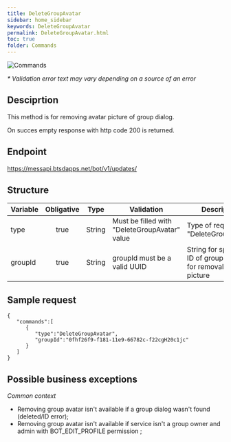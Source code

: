 ```yaml
---
title: DeleteGroupAvatar
sidebar: home_sidebar
keywords: DeleteGroupAvatar
permalink: DeleteGroupAvatar.html
toc: true
folder: Commands
---
```


![Commands](images/DeleteGroupAvatar.png "DeleteGroupAvatar")
<p>
<i>* Validation error text may vary depending on a source of an error</i>
</p>

## Desciprtion

<p> This method is for removing avatar picture of group dialog.
</p>
<p> On succes empty response with http code 200 is returned.
</p>

## Endpoint

https://messapi.btsdapps.net/bot/v1/updates/

## Structure

| Variable  | Obligative  | Type| Validation| Description
|---|:---:|---|---|---|
| type | true | String | Must be filled with "DeleteGroupAvatar" value |Type of request "DeleteGroupAvatar" |
| groupId  | true |  String | groupId must be a valid UUID| String for specifying ID of group dialog for removal of avatar picture |

## Sample request

```
{  
   "commands":[  
      {  
         "type":"DeleteGroupAvatar",
         "groupId":"0fhf26f9-f181-11e9-66782c-f22cgH20c1jc"
      }
   ]
}
```

## Possible business exceptions

<i>Common context
</i>
<p>
<ul>
<li> Removing group avatar isn't available if a group dialog wasn't found (deleted/ID error);
</li>
<li> Removing group avatar isn't available if service isn't a group owner and admin with BOT_EDIT_PROFILE permission ;
</li>
</ul>
</p>